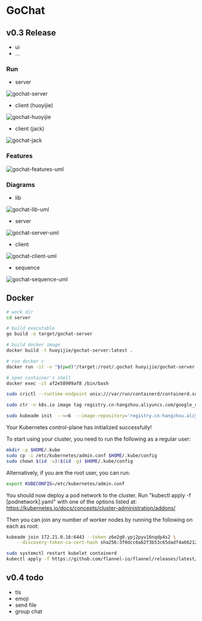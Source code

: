 # GoChat

## v0.3 Release

* ui
* ...

### Run

* server

![gochat-server](docs/images/gochat-server.gif)

* client (huoyijie)

![gochat-huoyijie](docs/images/gochat-huoyijie.gif)

* client (jack)

![gochat-jack](docs/images/gochat-jack.gif)

### Features

![gochat-features-uml](docs/images/gochat-features-uml.svg)

### Diagrams

* lib

![gochat-lib-uml](docs/images/gochat-lib-uml.svg)

* server

![gochat-server-uml](docs/images/gochat-server-uml.svg)

* client

![gochat-client-uml](docs/images/gochat-client-uml.svg)

* sequence

![gochat-sequence-uml](docs/images/gochat-sequence-uml.svg)

## Docker

```bash
# work dir
cd server

# build executable
go build -o target/gochat-server

# build docker image
docker build -t huoyijie/gochat-server:latest .

# run docker c
docker run -it -v "$(pwd)"/target:/root/.gochat huoyijie/gochat-server:latest

# open container's shell
docker exec -it af2e58909af8 /bin/bash
```

```bash
sudo crictl --runtime-endpoint unix:///var/run/containerd/containerd.sock pull registry.cn-hangzhou.aliyuncs.com/google_containers/pause:3.6

sudo ctr -n k8s.io image tag registry.cn-hangzhou.aliyuncs.com/google_containers/pause:3.6 registry.k8s.io/pause:3.6

sudo kubeadm init  --v=6  --image-repository='registry.cn-hangzhou.aliyuncs.com/google_containers' --ignore-preflight-errors=all
```

Your Kubernetes control-plane has initialized successfully!

To start using your cluster, you need to run the following as a regular user:

```bash
mkdir -p $HOME/.kube
sudo cp -i /etc/kubernetes/admin.conf $HOME/.kube/config
sudo chown $(id -u):$(id -g) $HOME/.kube/config
```

Alternatively, if you are the root user, you can run:

```bash
export KUBECONFIG=/etc/kubernetes/admin.conf
```

You should now deploy a pod network to the cluster.
Run "kubectl apply -f [podnetwork].yaml" with one of the options listed at:
  https://kubernetes.io/docs/concepts/cluster-administration/addons/

Then you can join any number of worker nodes by running the following on each as root:

```bash
kubeadm join 172.21.0.16:6443 --token z6e2g0.ypj2pyv16nqdp4s2 \
    --discovery-token-ca-cert-hash sha256:3f0dcc6a62f3b53c65dadf4a662128501d7003e5d868fa13d68879da83aaf0d3
```

```bash
sudo systemctl restart kubelet containerd
kubectl apply -f https://github.com/flannel-io/flannel/releases/latest/download/kube-flannel.yml
```

## v0.4 todo

* tls
* emoji
* send file
* group chat